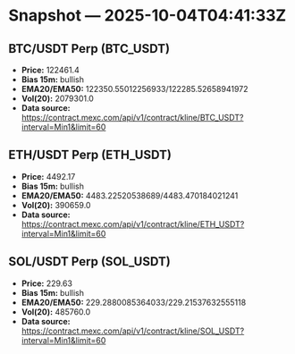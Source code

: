 # Snapshot — 2025-10-04T04:41:33Z

## BTC/USDT Perp (BTC_USDT)
- **Price:** 122461.4
- **Bias 15m:** bullish
- **EMA20/EMA50:** 122350.55012256933/122285.52658941972
- **Vol(20):** 2079301.0
- **Data source:** https://contract.mexc.com/api/v1/contract/kline/BTC_USDT?interval=Min1&limit=60

## ETH/USDT Perp (ETH_USDT)
- **Price:** 4492.17
- **Bias 15m:** bullish
- **EMA20/EMA50:** 4483.22520538689/4483.470184021241
- **Vol(20):** 390659.0
- **Data source:** https://contract.mexc.com/api/v1/contract/kline/ETH_USDT?interval=Min1&limit=60

## SOL/USDT Perp (SOL_USDT)
- **Price:** 229.63
- **Bias 15m:** bullish
- **EMA20/EMA50:** 229.2880085364033/229.21537632555118
- **Vol(20):** 485760.0
- **Data source:** https://contract.mexc.com/api/v1/contract/kline/SOL_USDT?interval=Min1&limit=60
